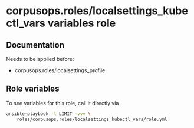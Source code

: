 # corpusops.roles/localsettings_kubectl_vars variables role
## Documentation

Needs to be applied before:

  - corpusops.roles/localsettings_profile 

## Role variables
To see variables for this role, call it directly via
```bash
ansible-playbook -l LIMIT -vvv \
    roles/corpusops.roles/localsettings_kubectl_vars/role.yml
```
